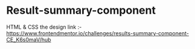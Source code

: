 # Result-summary-component
HTML &amp; CSS the design link :- https://www.frontendmentor.io/challenges/results-summary-component-CE_K6s0maV/hub
